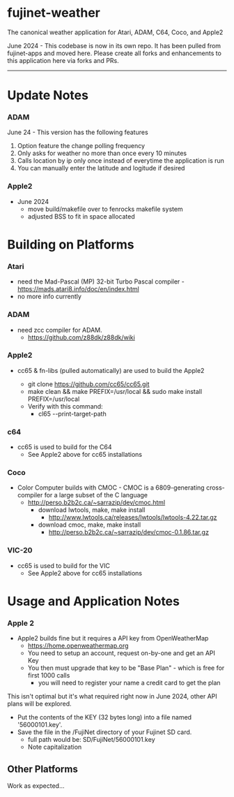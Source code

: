 # fujinet-weather
The canonical weather application for Atari, ADAM, C64, Coco, and Apple2

June 2024 - This codebase is now in its own repo. It has been pulled from fujinet-apps and moved here.
Please create all forks and enhancements to this application here via forks and PRs.

-----------------------


# Update Notes

### ADAM
  June 24 - This version has the following features
  1) Option feature the change polling frequency
  2) Only asks for weather no more than once every 10 minutes
  3) Calls location by ip only once instead of everytime the application is run
  4) You can manually enter the latitude and logitude if desired


### Apple2
 - June 2024
   - move build/makefile over to fenrocks makefile system
   - adjusted BSS to fit in space allocated


# Building on Platforms

### Atari
- need the Mad-Pascal (MP) 32-bit Turbo Pascal compiler - https://mads.atari8.info/doc/en/index.html
- no more info currently


### ADAM
- need zcc compiler for ADAM.
  - https://github.com/z88dk/z88dk/wiki



### Apple2
- cc65 & fn-libs (pulled automatically) are used to build the Apple2

  - git clone https://github.com/cc65/cc65.git
  - make clean && make PREFIX=/usr/local && sudo make install PREFIX=/usr/local
  - Verify with this command:
    - cl65 --print-target-path


### c64
- cc65 is used to build for the C64
  - See Apple2 above for cc65 installations


### Coco
- Color Computer builds with CMOC - CMOC is a 6809-generating cross-compiler for a large subset of the C language
  - http://perso.b2b2c.ca/~sarrazip/dev/cmoc.html
    - download lwtools, make, make install
      - http://www.lwtools.ca/releases/lwtools/lwtools-4.22.tar.gz
    - download cmoc, make, make install
      - http://perso.b2b2c.ca/~sarrazip/dev/cmoc-0.1.86.tar.gz



### VIC-20
- cc65 is used to build for the VIC
  - See Apple2 above for cc65 installations


# Usage and Application Notes

### Apple 2
- Apple2 builds fine but it requires a API key from OpenWeatherMap
  - https://home.openweathermap.org
  - You need to setup an account, request on-by-one and get an API Key
  - You then must upgrade that key to be "Base Plan" - which is free for first 1000 calls
    - you will need to register your name a credit card to get the plan

 This isn't optimal but it's what required right now in June 2024, other API plans will be explored.

  - Put the contents of the KEY (32 bytes long) into a file named '56000101.key'.
  - Save the file in the /FujiNet directory of your Fujinet SD card.
    - full path would be: SD/FujiNet/56000101.key
    - Note capitalization


 ## Other Platforms

 Work as expected...

